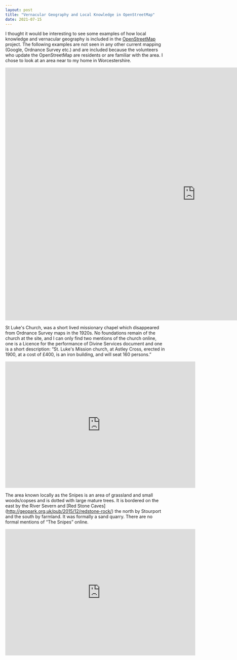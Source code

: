 ```yaml
---
layout: post
title: "Vernacular Geography and Local Knowledge in OpenStreetMap"
date: 2021-07-15
---
```


I thought it would be interesting to see some examples of how local knowledge and vernacular geography is included in the [OpenStreetMap](https://wiki.openstreetmap.org/wiki/About_OpenStreetMap) project.  The following examples are not seen in any other current mapping (Google, Ordnance Survey etc.) and are included because the volunteers who update the OpenStreetMap are residents or are familiar with the area. I chose to look at an area near to my home in Worcestershire.


<iframe id="VernacularGeographyMap"
    title="Vernacular Geography Map"
    width="1200"
    height="800"
    frameborder="0"
    src="https://www.openstreetmap.org/export/embed.html?bbox=-2.2941035032,52.3164907934,-2.2633332014,52.3284125945&layer=mapnik">
</iframe>


St Luke's Church, was a short lived missionary chapel which disappeared from Ordnance Survey maps in the 1920s. No foundations remain of the church at the site, and I can only find two mentions of the church online, one is a Licence for the performance of Divine Services document and one is a short description: “St. Luke's Mission church, at Astley Cross, erected in 1900, at a cost of £400, is an iron building, and will seat 160 persons.”


<iframe id="StLukesChurchMap"
    title="St Luke's Church map"
    width="600"
    height="400"
    frameborder="0"
    src="https://www.openstreetmap.org/export/embed.html?bbox=-2.295128703117371,52.319894339076534,-2.28617012500763,52.322786333785274&layer=mapnik&marker=52.32134036005745,-2.2906494140625">
</iframe>


The area known locally as the Snipes is an area of grassland and small woods/copses and is dotted with large mature trees. It is bordered on the east by the River Severn and [Red Stone Caves] (http://geopark.org.uk/pub/2015/12/redstone-rock/) the north by Stourport and the south by farmland. It was formally a sand quarry. There are no formal mentions of “The Snipes” online.


<iframe id="StLukesChurchMap"
    title="St Luke's Church map"
    width="600"
    height="400"
    frameborder="0"
    src="https://www.openstreetmap.org/export/embed.html?bbox=-2.2922694683074956,52.32055341572425,-2.2781074047088627,52.326337129984736&layer=mapnik&marker=52.32344536735886,-2.2851884365081787">
</iframe>








